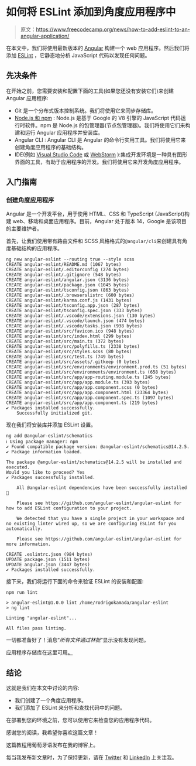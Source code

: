 # 如何将 ESLint 添加到角度应用程序中

> 原文：<https://www.freecodecamp.org/news/how-to-add-eslint-to-an-angular-application/>

在本文中，我们将使用最新版本的 [Angular](https://angular.io/) 构建一个 web 应用程序。然后我们将添加 [ESLint](https://eslint.org/) ，它静态地分析 JavaScript 代码以发现任何问题。

## 先决条件

在开始之前，您需要安装和配置下面的工具(如果您还没有安装它们)来创建 Angular 应用程序:

*   Git 是一个分布式版本控制系统。我们将使用它来同步存储库。
*   [Node.js 和 npm](https://nodejs.org/) : Node.js 是基于 Google 的 V8 引擎的 JavaScript 代码运行时软件。npm 是 Node.js 的包管理器(节点包管理器)。我们将使用它们来构建和运行 Angular 应用程序并安装库。
*   Angular CLI : Angular CLI 是 Angular 的命令行实用工具。我们将使用它来创建角度应用程序的基础结构。
*   IDE(例如 [Visual Studio Code](https://code.visualstudio.com/) 或 [WebStorm](https://www.jetbrains.com/webstorm/) ):集成开发环境是一种具有图形界面的工具，有助于应用程序的开发。我们将使用它来开发角度应用程序。

## 入门指南

### 创建角度应用程序

Angular 是一个开发平台，用于使用 HTML、CSS 和 TypeScript (JavaScript)构建 web、移动和桌面应用程序。目前，Angular 处于版本 14，Google 是该项目的主要维护者。

首先，让我们使用带有路由文件和 SCSS 风格格式的`@angular/cli`来创建具有角度基础结构的应用程序。

```
ng new angular-eslint --routing true --style scss
CREATE angular-eslint/README.md (1067 bytes)
CREATE angular-eslint/.editorconfig (274 bytes)
CREATE angular-eslint/.gitignore (548 bytes)
CREATE angular-eslint/angular.json (3136 bytes)
CREATE angular-eslint/package.json (1045 bytes)
CREATE angular-eslint/tsconfig.json (863 bytes)
CREATE angular-eslint/.browserslistrc (600 bytes)
CREATE angular-eslint/karma.conf.js (1431 bytes)
CREATE angular-eslint/tsconfig.app.json (287 bytes)
CREATE angular-eslint/tsconfig.spec.json (333 bytes)
CREATE angular-eslint/.vscode/extensions.json (130 bytes)
CREATE angular-eslint/.vscode/launch.json (474 bytes)
CREATE angular-eslint/.vscode/tasks.json (938 bytes)
CREATE angular-eslint/src/favicon.ico (948 bytes)
CREATE angular-eslint/src/index.html (299 bytes)
CREATE angular-eslint/src/main.ts (372 bytes)
CREATE angular-eslint/src/polyfills.ts (2338 bytes)
CREATE angular-eslint/src/styles.scss (80 bytes)
CREATE angular-eslint/src/test.ts (749 bytes)
CREATE angular-eslint/src/assets/.gitkeep (0 bytes)
CREATE angular-eslint/src/environments/environment.prod.ts (51 bytes)
CREATE angular-eslint/src/environments/environment.ts (658 bytes)
CREATE angular-eslint/src/app/app-routing.module.ts (245 bytes)
CREATE angular-eslint/src/app/app.module.ts (393 bytes)
CREATE angular-eslint/src/app/app.component.scss (0 bytes)
CREATE angular-eslint/src/app/app.component.html (23364 bytes)
CREATE angular-eslint/src/app/app.component.spec.ts (1097 bytes)
CREATE angular-eslint/src/app/app.component.ts (219 bytes)
✔ Packages installed successfully.
    Successfully initialized git.
```

现在我们将安装库并添加 ESLint 设置。

```
ng add @angular-eslint/schematics
ℹ Using package manager: npm
✔ Found compatible package version: @angular-eslint/schematics@14.2.5.
✔ Package information loaded.

The package @angular-eslint/schematics@14.2.5 will be installed and executed.
Would you like to proceed? Yes
✔ Packages successfully installed.

    All @angular-eslint dependencies have been successfully installed 🎉

    Please see https://github.com/angular-eslint/angular-eslint for how to add ESLint configuration to your project.

    We detected that you have a single project in your workspace and no existing linter wired up, so we are configuring ESLint for you automatically.

    Please see https://github.com/angular-eslint/angular-eslint for more information.

CREATE .eslintrc.json (984 bytes)
UPDATE package.json (1511 bytes)
UPDATE angular.json (3447 bytes)
✔ Packages installed successfully.
```

接下来，我们将运行下面的命令来验证 ESLint 的安装和配置:

```
npm run lint

> angular-eslint@1.0.0 lint /home/rodrigokamada/angular-eslint
> ng lint

Linting "angular-eslint"...

All files pass linting.
```

一切都准备好了！消息“*所有文件通过林挺*”显示没有发现问题。

应用程序存储库在这里可用[。](https://github.com/rodrigokamada/angular-eslint.)

## 结论

这就是我们在本文中讨论的内容:

*   我们创建了一个角度应用程序。
*   我们添加了 ESLint 来分析和查找代码中的问题。

在部署到您的环境之前，您可以使用它来检查您的应用程序代码。

感谢您的阅读，我希望你喜欢这篇文章！

这篇教程用葡萄牙语发布在我的博客上。

每当我发布新文章时，为了保持更新，请在 [Twitter](https://twitter.com/rodrigokamada) 和 [LinkedIn](https://www.linkedin.com/in/rodrigokamada) 上关注我。